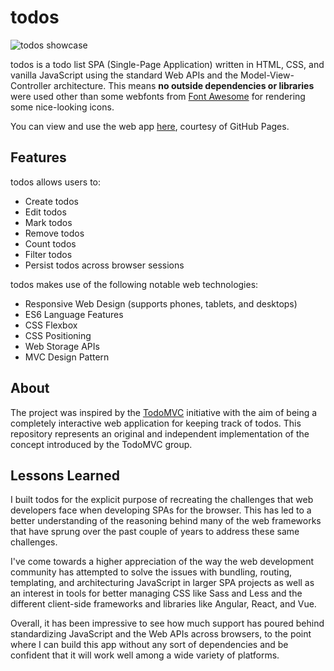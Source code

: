 # todos

![todos showcase](assets/img/todos-showcase.gif)

todos is a todo list SPA (Single-Page Application) written in HTML, CSS, and vanilla JavaScript using the standard Web APIs and the Model-View-Controller architecture. This means **no outside dependencies or libraries** were used other than some webfonts from [Font Awesome](https://fontawesome.com/) for rendering some nice-looking icons.

You can view and use the web app [here](https://do-adams.github.io/todos/), courtesy of GitHub Pages.

## Features

todos allows users to:
* Create todos
* Edit todos
* Mark todos
* Remove todos
* Count todos
* Filter todos
* Persist todos across browser sessions

todos makes use of the following notable web technologies:
* Responsive Web Design (supports phones, tablets, and desktops)
* ES6 Language Features
* CSS Flexbox
* CSS Positioning
* Web Storage APIs
* MVC Design Pattern

## About

The project was inspired by the [TodoMVC](todomvc.com) initiative with the aim of being a completely interactive web application for keeping track of todos. This repository represents an original and independent implementation of the concept introduced by the TodoMVC group.

## Lessons Learned

I built todos for the explicit purpose of recreating the challenges that web developers face when developing SPAs for the browser. This has led to a better understanding of the reasoning behind many of the web frameworks that have sprung over the past couple of years to address these same challenges.

I've come towards a higher appreciation of the way the web development community has attempted to solve the issues with bundling, routing, templating, and architecturing JavaScript in larger SPA projects as well as an interest in tools for better managing CSS like Sass and Less and the different client-side frameworks and libraries like Angular, React, and Vue.

Overall, it has been impressive to see how much support has poured behind standardizing JavaScript and the Web APIs across browsers, to the point where I can build this app without any sort of dependencies and be confident that it will work well among a wide variety of platforms.

